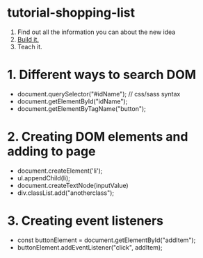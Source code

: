 # tutorial-shopping-list


1. Find out all the information you can about the new idea
2. [Build it.](https://simple-sifu.github.io/tutorial-shopping-list/) 
3. Teach it.


# 1. Different ways to search DOM

- document.querySelector("#idName");   // css/sass syntax
- document.getElementById("idName");
- document.getElementByTagName("button");

# 2. Creating DOM elements and adding to page

- document.createElement('li');
- ul.appendChild(li);
- document.createTextNode(inputValue)
- div.classList.add("anotherclass");

# 3. Creating event listeners

- const buttonElement = document.getElementById("addItem"); 
- buttonElement.addEventListener("click", addItem);
